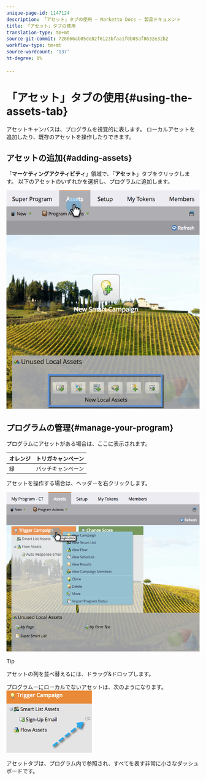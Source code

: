 ```yaml
---
unique-page-id: 1147124
description: 「アセット」タブの使用 — Marketto Docs — 製品ドキュメント
title: 「アセット」タブの使用
translation-type: tm+mt
source-git-commit: 728066ab05de82f6123bfaa1f0b05af8632e32b2
workflow-type: tm+mt
source-wordcount: '137'
ht-degree: 0%

---
```



# 「アセット」タブの使用{#using-the-assets-tab}

アセットキャンバスは、プログラムを視覚的に表します。 ローカルアセットを追加したり、既存のアセットを操作したりできます。

## アセットの追加{#adding-assets}

「**マーケティングアクティビティ**」領域で、「**アセット**」タブをクリックします。 以下のアセットのいずれかを選択し、プログラムに追加します。

![](assets/programassets.png)

## プログラムの管理{#manage-your-program}

プログラムにアセットがある場合は、ここに表示されます。

| オレンジ | トリガキャンペーン |
|---|---|
| 緑 | バッチキャンペーン |

アセットを操作する場合は、ヘッダーを右クリックします。

![](assets/assetsprefilled.png)

>[!TIP]
>
>アセットの列を並べ替えるには、ドラッグ&amp;ドロップします。

プログラムーにローカルでないアセットは、次のようになります。 ![](assets/image2014-9-18-16-3a30-3a33.png)

アセットタブは、プログラム内で参照され、すべてを表す非常に小さなダッシュボードです。
